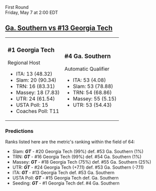 First Round  
Friday, May 7 at 2:00 EDT
## [Ga. Southern vs #13 Georgia Tech](https://www.ncaa.com/game/5833659) 

<table><tr><td>  

### #1 Georgia Tech  

Regional Host  
- ITA: 13 (48.32)  
- Slam: 20 (90.34)  
- TRN: 16 (83.31)  
- Massey: 18 (7.83)  
- UTR: 24 (61.54)  
- USTA Poll: 15  
- Coaches Poll: T11  

</td><td>  

### #4 Ga. Southern  

Automatic Qualifier  
- ITA: 53 (4.08)  
- Slam: 53 (78.88)  
- TRN: 54 (68.86)  
- Massey: 55 (5.15)  
- UTR: 53 (54.43)  

</td></tr></table>  

 ### Predictions  

Ranks listed here are the metric's ranking within the field of 64:  
- Slam: ***GT*** - #20 Georgia Tech (99%) def. #53 Ga. Southern (1%)  
- TRN: ***GT*** - #16 Georgia Tech (99%) def. #54 Ga. Southern (1%)  
- Massey: ***GT*** - #18 Georgia Tech (75%) def. #55 Ga. Southern (25%)  
- UTR: ***GT*** - #24 Georgia Tech (+7.11) def. #53 Ga. Southern (-7.11)  
- ITA: ***GT*** - #13 Georgia Tech def. #53 Ga. Southern  
- USTA Poll: ***GT*** - #15 Georgia Tech def. Ga. Southern  
- Seeding: ***GT*** - #1 Georgia Tech def. #4 Ga. Southern  